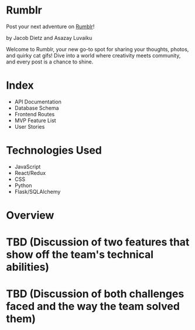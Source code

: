 # Rumblr

Post your next adventure on [Rumblr](https://github.com/greenbar91/Tumblr-Project)!

by Jacob Dietz and Asazay Luvaiku

Welcome to Rumblr, your new go-to spot for sharing your thoughts, photos, and quirky cat gifs! Dive into a world where creativity meets community, and every post is a chance to shine.


# Index

- API Documentation
- Database Schema
- Frontend Routes
- MVP Feature List
- User Stories

# Technologies Used

- JavaScript
- React/Redux
- CSS
- Python
- Flask/SQLAlchemy


# Overview

# TBD (Discussion of two features that show off the team's technical abilities)

# TBD (Discussion of both challenges faced and the way the team solved them)
